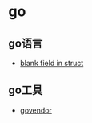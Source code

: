 # go
## go语言
* [blank field in struct](golang/blank_field_in_struct.md)

## go工具
* [govendor](goutils/govendor.md)